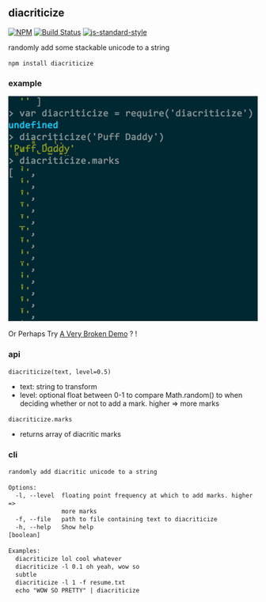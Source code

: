 diacriticize
----------------

[![NPM](https://nodei.co/npm/diacriticize.png)](https://nodei.co/npm/diacriticize/)
[![Build Status](https://secure.travis-ci.org/coleww/diacriticize.png)](http://travis-ci.org/coleww/diacriticize)
[![js-standard-style](https://img.shields.io/badge/code%20style-standard-brightgreen.svg?style=flat)](https://github.com/feross/standard)


randomly add some stackable unicode to a string

`npm install diacriticize`

### example

![example](example.png)

Or Perhaps Try [A Very Broken Demo](http://coleww.github.io/diacriticize/) ? !

### api

`diacriticize(text, level=0.5)`
- text: string to transform
- level: optional float between 0-1 to compare Math.random() to when deciding whether or not to add a mark. higher => more marks

`diacriticize.marks`
- returns array of diacritic marks

### cli

```
randomly add diacritic unicode to a string

Options:
  -l, --level  floating point frequency at which to add marks. higher =>
               more marks
  -f, --file   path to file containing text to diacriticize
  -h, --help   Show help                                           [boolean]

Examples:
  diacriticize lol cool whatever
  diacriticize -l 0.1 oh yeah, wow so
  subtle
  diacriticize -l 1 -f resume.txt
  echo "WOW SO PRETTY" | diacriticize
```